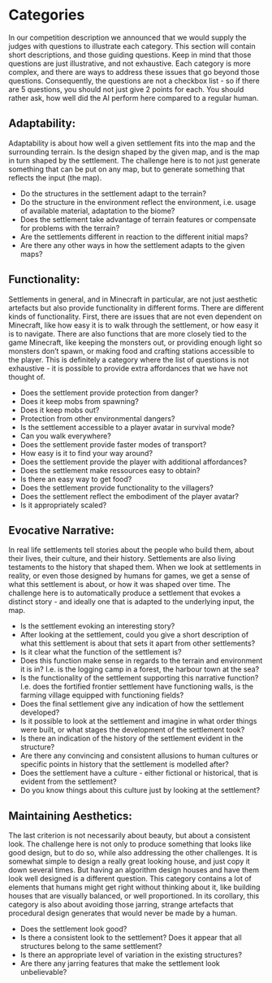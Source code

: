 # Categories

In our competition description we announced that we would supply the judges with questions to illustrate each category. This section will contain short descriptions, and those guiding questions. Keep in mind that those questions are just illustrative, and not exhaustive. Each category is more complex, and there are ways to address these issues that go beyond those questions. Consequently, the questions are not a checkbox list - so if there are 5 questions, you should not just give 2 points for each. You should rather ask, how well did the AI perform here compared to a regular human. 

## Adaptability:
Adaptability is about how well a given settlement fits into the map and the surrounding terrain. Is the design shaped by the given map, and is the map in turn shaped by the settlement. The challenge here is to not just generate something that can be put on any map, but to generate something that reflects the input (the map). 

- Do the structures in the settlement adapt to the terrain?
- Do the structure in the environment reflect the environment, i.e. usage of available material, adaptation to the biome?
- Does the settlement take advantage of terrain features or compensate for problems with the terrain?
- Are the settlements different in reaction to the different initial maps?
- Are there any other ways in how the settlement adapts to the given maps?

## Functionality:
Settlements in general, and in Minecraft in particular, are not just aesthetic artefacts but also provide functionality in different forms. There are different kinds of functionality. First, there are issues that are not even dependent on Minecraft, like how easy it is to walk through the settlement, or how easy it is to navigate. There are also functions that are more closely tied to the game Minecraft, like keeping the monsters out, or providing enough light so monsters don’t spawn, or making food and crafting stations accessible to the player. This is definitely a category where the list of questions is not exhaustive - it is possible to provide extra affordances that we have not thought of. 

- Does the settlement provide protection from danger?
- Does it keep mobs from spawning?
- Does it keep mobs out?
- Protection from other environmental dangers?
- Is the settlement accessible to a player avatar in survival mode?
- Can you walk everywhere?
- Does the settlement provide faster modes of transport?
- How easy is it to find your way around?
- Does the settlement provide the player with additional affordances?
- Does the settlement make ressources easy to obtain?
- Is there an easy way to get food?
- Does the settlement provide functionality to the villagers?
- Does the settlement reflect the embodiment of the player avatar?
- Is it appropriately scaled?

## Evocative Narrative:
In real life settlements tell stories about the people who build them, about their lives, their culture, and their history. Settlements are also living testaments to the history that shaped them. When we look at settlements in reality, or even those designed by humans for games, we get a sense of what this settlement is about, or how it was shaped over time. The challenge here is to automatically produce a settlement that evokes a distinct story - and ideally one that is adapted to the underlying input, the map. 

- Is the settlement evoking an interesting story?
- After looking at the settlement, could you give a short description of what this settlement is about that sets it apart from other settlements?
- Is it clear what the function of the settlement is?
- Does this function make sense in regards to the terrain and environment it is in? I.e. is the logging camp in a forest, the harbour town at the sea?
- Is the functionality of the settlement supporting this narrative function? I.e. does the fortified frontier settlement have functioning walls, is the farming village equipped with functioning fields?
- Does the final settlement give any indication of how the settlement developed?
- Is it possible to look at the settlement and imagine in what order things were built, or what stages the development of the settlement took?
- Is there an indication of the history of the settlement evident in the structure?
- Are there any convincing and consistent allusions to human cultures or specific points in history that the settlement is modelled after?
- Does the settlement have a culture - either fictional or historical, that is evident from the settlement?
- Do you know things about this culture just by looking at the settlement?

## Maintaining Aesthetics:
The last criterion is not necessarily about beauty, but about a consistent look. The challenge here is not only to produce something that looks like good design, but to do so, while also addressing the other challenges. It is somewhat simple to design a really great looking house, and just copy it down several times. But having an algorithm design houses and have them look well designed is a different question. This category contains a lot of elements that humans might get right without thinking about it, like building houses that are visually balanced, or well proportioned. In its corollary, this category is also about avoiding those jarring, strange artefacts that procedural design generates that would never be made by a human. 

- Does the settlement look good?
- Is there a consistent look to the settlement? Does it appear that all structures belong to the same settlement?
- Is there an appropriate level of variation in the existing structures?
- Are there any jarring features that make the settlement look unbelievable?

